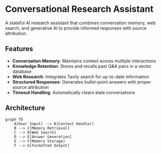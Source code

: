 # Conversational Research Assistant

A stateful AI research assistant that combines conversation memory, web search, and generative AI to provide informed responses with source attribution.

## Features

- **Conversation Memory**: Maintains context across multiple interactions
- **Knowledge Retention**: Stores and recalls past Q&A pairs in a vector database
- **Web Research**: Integrates Tavily search for up-to-date information
- **Structured Responses**: Generates bullet-point answers with proper source attribution
- **Timeout Handling**: Automatically clears stale conversations

## Architecture

```mermaid
graph TD
    A[User Input] --> B[Context Handler]
    B --> C[Memory Retrieval]
    C --> D[Web Search]
    D --> E[Answer Generation]
    E --> F[Memory Storage]
    F --> G[Formatted Output]
